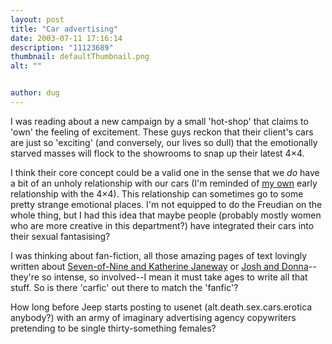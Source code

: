 ```yaml
---
layout: post
title: "Car advertising"
date: 2003-07-11 17:16:14
description: "11123689"
thumbnail: defaultThumbnail.png
alt: ""


author: dug
---
```


<p>I was reading about a new campaign by a small 'hot-shop' that claims to 'own' the feeling of excitement. These guys reckon that their client's cars are just so 'exciting' (and conversely, our lives so dull) that the emotionally starved masses will flock to the showrooms to snap up their latest 4&#215;4.</p>

<p>I think their core concept could be a valid one in the sense that we <em>do</em> have a bit of an unholy relationship with our cars (I'm reminded of <a href="http://www.donkeyontheedge.com/permalinker/?pid=6553&amp;blog=donkey">my own</a> early relationship with the 4&#215;4). This relationship can sometimes go to some pretty strange emotional places. I'm not equipped to do the Freudian on the whole thing, but I had this idea that maybe people (probably mostly women who are more creative in this department?) have integrated their cars into their sexual fantasising?</p>

<p>I was thinking about fan-fiction, all those amazing pages of text lovingly written about <a href="http://www.trekiverse.org/startrek/startrek/adult/voy/SevenSins">Seven-of-Nine and Katherine Janeway</a> or <a href="http://bramble4.tripod.com/69.html">Josh and Donna</a>--they're so intense, so involved--I mean it must take ages to write all that stuff. So is there 'carfic' out there to match the 'fanfic'?</p>

<p>How long before Jeep starts posting to usenet (alt.death.sex.cars.erotica anybody?) with an army of imaginary advertising agency copywriters pretending to be single thirty-something females?</p>
